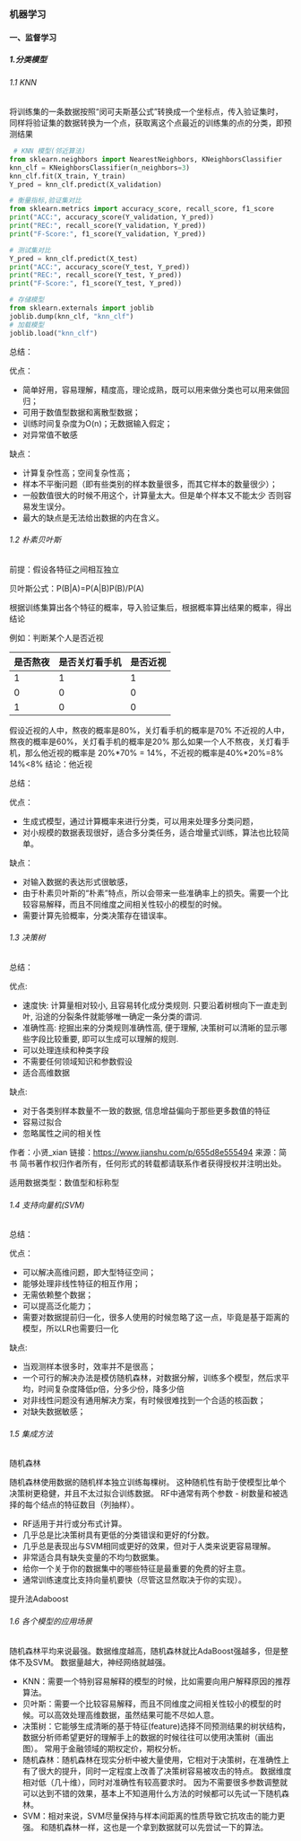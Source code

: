 ### 机器学习
#### 一、监督学习
##### 1.分类模型
###### 1.1 KNN
将训练集的一条数据按照“闵可夫斯基公式”转换成一个坐标点，传入验证集时，
同样将验证集的数据转换为一个点，获取离这个点最近的训练集的点的分类，即预测结果
```python
 # KNN 模型(邻近算法)
from sklearn.neighbors import NearestNeighbors, KNeighborsClassifier
knn_clf = KNeighborsClassifier(n_neighbors=3)
knn_clf.fit(X_train, Y_train)
Y_pred = knn_clf.predict(X_validation)

# 衡量指标,验证集对比
from sklearn.metrics import accuracy_score, recall_score, f1_score
print("ACC:", accuracy_score(Y_validation, Y_pred))
print("REC:", recall_score(Y_validation, Y_pred))
print("F-Score:", f1_score(Y_validation, Y_pred))

# 测试集对比
Y_pred = knn_clf.predict(X_test)
print("ACC:", accuracy_score(Y_test, Y_pred))
print("REC:", recall_score(Y_test, Y_pred))
print("F-Score:", f1_score(Y_test, Y_pred))

# 存储模型
from sklearn.externals import joblib
joblib.dump(knn_clf, "knn_clf")
# 加载模型
joblib.load("knn_clf")
```
总结：

优点：
- 简单好用，容易理解，精度高，理论成熟，既可以用来做分类也可以用来做回归；
- 可用于数值型数据和离散型数据；
- 训练时间复杂度为O(n)；无数据输入假定；
- 对异常值不敏感

缺点：
- 计算复杂性高；空间复杂性高；
- 样本不平衡问题（即有些类别的样本数量很多，而其它样本的数量很少）；
- 一般数值很大的时候不用这个，计算量太大。但是单个样本又不能太少 否则容易发生误分。
- 最大的缺点是无法给出数据的内在含义。

###### 1.2 朴素贝叶斯
前提：假设各特征之间相互独立

贝叶斯公式：P(B|A)=P(A|B)P(B)/P(A)

根据训练集算出各个特征的概率，导入验证集后，根据概率算出结果的概率，得出结论

例如：判断某个人是否近视

是否熬夜| 是否关灯看手机| 是否近视
---|---|---
1 | 1 | 1 
0 | 0 | 0 
1 | 0 | 0 

假设近视的人中，熬夜的概率是80%，关灯看手机的概率是70%
不近视的人中，熬夜的概率是60%，关灯看手机的概率是20%
那么如果一个人不熬夜，关灯看手机，那么他近视的概率是 20%*70% = 14%，不近视的概率是40%*20%=8%
14%<8%
结论：他近视

总结：

优点：

- 生成式模型，通过计算概率来进行分类，可以用来处理多分类问题，
- 对小规模的数据表现很好，适合多分类任务，适合增量式训练，算法也比较简单。

缺点：

- 对输入数据的表达形式很敏感，
- 由于朴素贝叶斯的“朴素”特点，所以会带来一些准确率上的损失。需要一个比较容易解释，而且不同维度之间相关性较小的模型的时候。
- 需要计算先验概率，分类决策存在错误率。

###### 1.3 决策树
总结：

优点:
- 速度快: 计算量相对较小, 且容易转化成分类规则. 只要沿着树根向下一直走到叶, 沿途的分裂条件就能够唯一确定一条分类的谓词.
- 准确性高: 挖掘出来的分类规则准确性高, 便于理解, 决策树可以清晰的显示哪些字段比较重要, 即可以生成可以理解的规则.
- 可以处理连续和种类字段
- 不需要任何领域知识和参数假设
- 适合高维数据

缺点:
- 对于各类别样本数量不一致的数据, 信息增益偏向于那些更多数值的特征
- 容易过拟合
- 忽略属性之间的相关性

作者：小贤_xian
链接：https://www.jianshu.com/p/655d8e555494
来源：简书
简书著作权归作者所有，任何形式的转载都请联系作者获得授权并注明出处。

适用数据类型：数值型和标称型
###### 1.4 支持向量机(SVM)
总结：

优点：

- 可以解决高维问题，即大型特征空间；
- 能够处理非线性特征的相互作用；
- 无需依赖整个数据；
- 可以提高泛化能力；
- 需要对数据提前归一化，很多人使用的时候忽略了这一点，毕竟是基于距离的模型，所以LR也需要归一化

缺点:
- 当观测样本很多时，效率并不是很高；
- 一个可行的解决办法是模仿随机森林，对数据分解，训练多个模型，然后求平均，时间复杂度降低p倍，分多少份，降多少倍
- 对非线性问题没有通用解决方案，有时候很难找到一个合适的核函数；
- 对缺失数据敏感；
###### 1.5 集成方法
随机森林

随机森林使用数据的随机样本独立训练每棵树。 这种随机性有助于使模型比单个决策树更稳健，并且不太过拟合训练数据。 RF中通常有两个参数 - 树数量和被选择的每个结点的特征数目（列抽样）。

- RF适用于并行或分布式计算。
- 几乎总是比决策树具有更低的分类错误和更好的f分数。
- 几乎总是表现出与SVM相同或更好的效果，但对于人类来说更容易理解。
- 非常适合具有缺失变量的不均匀数据集。
- 给你一个关于你的数据集中的哪些特征是最重要的免费的好主意。
- 通常训练速度比支持向量机要快（尽管这显然取决于你的实现）。

提升法Adaboost

###### 1.6 各个模型的应用场景

随机森林平均来说最强。数据维度越高，随机森林就比AdaBoost强越多，但是整体不及SVM。
数据量越大，神经网络就越强。

- KNN：需要一个特别容易解释的模型的时候，比如需要向用户解释原因的推荐算法。
- 贝叶斯：需要一个比较容易解释，而且不同维度之间相关性较小的模型的时候。可以高效处理高维数据，虽然结果可能不尽如人意。
- 决策树：它能够生成清晰的基于特征(feature)选择不同预测结果的树状结构，数据分析师希望更好的理解手上的数据的时候往往可以使用决策树（画出图）。
常用于金融领域的期权定价，期权分析。
- 随机森林：随机森林在现实分析中被大量使用，它相对于决策树，在准确性上有了很大的提升，同时一定程度上改善了决策树容易被攻击的特点。
数据维度相对低（几十维），同时对准确性有较高要求时。
因为不需要很多参数调整就可以达到不错的效果，基本上不知道用什么方法的时候都可以先试一下随机森林。
- SVM：相对来说，SVM尽量保持与样本间距离的性质导致它抗攻击的能力更强。
和随机森林一样，这也是一个拿到数据就可以先尝试一下的算法。